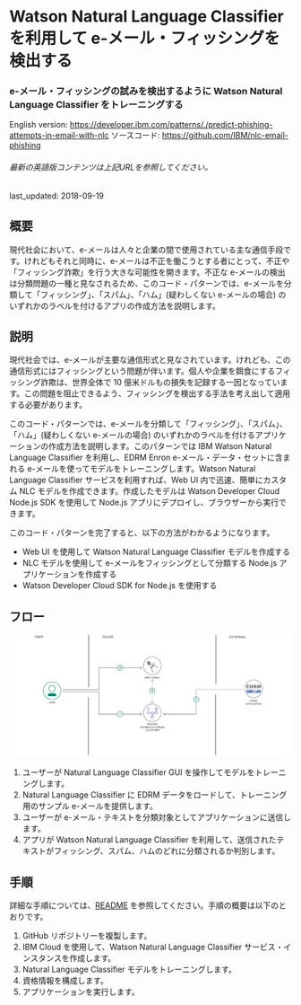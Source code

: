 # Watson Natural Language Classifier を利用して e-メール・フィッシングを検出する

### e-メール・フィッシングの試みを検出するように Watson Natural Language Classifier をトレーニングする

English version: https://developer.ibm.com/patterns/./predict-phishing-attempts-in-email-with-nlc
  ソースコード: https://github.com/IBM/nlc-email-phishing

###### 最新の英語版コンテンツは上記URLを参照してください。
last_updated: 2018-09-19

 
## 概要

現代社会において、e-メールは人々と企業の間で使用されている主な通信手段です。けれどもそれと同時に、e-メールは不正を働こうとする者にとって、不正や「フィッシング詐欺」を行う大きな可能性を開きます。不正な e-メールの検出は分類問題の一種と見なされるため、このコード・パターンでは、e-メールを分類して「フィッシング」、「スパム」、「ハム」(疑わしくない e-メールの場合) のいずれかのラベルを付けるアプリの作成方法を説明します。

## 説明

現代社会では、e-メールが主要な通信形式と見なされています。けれども、この通信形式にはフィッシングという問題が伴います。個人や企業を餌食にするフィッシング詐欺は、世界全体で 10 億米ドルもの損失を記録する一因となっています。この問題を阻止できるよう、フィッシングを検出する手法を考え出して適用する必要があります。

このコード・パターンでは、e-メールを分類して「フィッシング」、「スパム」、「ハム」(疑わしくない e-メールの場合) のいずれかのラベルを付けるアプリケーションの作成方法を説明します。このパターンでは IBM Watson Natural Language Classifier を利用し、EDRM Enron e-メール・データ・セットに含まれる e-メールを使ってモデルをトレーニングします。Watson Natural Language Classifier サービスを利用すれば、Web UI 内で迅速、簡単にカスタム NLC モデルを作成できます。作成したモデルは Watson Developer Cloud Node.js SDK を使用して Node.js アプリにデプロイし、ブラウザーから実行できます。

このコード・パターンを完了すると、以下の方法がわかるようになります。

* Web UI を使用して Watson Natural Language Classifier モデルを作成する
* NLC モデルを使用して e-メールをフィッシングとして分類する Node.js アプリケーションを作成する
* Watson Developer Cloud SDK for Node.js を使用する

## フロー

![フロー](./images/flow-predict-phishing-attempts.png)

1. ユーザーが Natural Language Classifier GUI を操作してモデルをトレーニングします。
1. Natural Language Classifier に EDRM データをロードして、トレーニング用のサンプル e-メールを提供します。
1. ユーザーが e-メール・テキストを分類対象としてアプリケーションに送信します。
1. アプリが Watson Natural Language Classifier を利用して、送信されたテキストがフィッシング、スパム、ハムのどれに分類されるか判別します。

## 手順

詳細な手順については、[README](https://github.com/IBM/nlc-email-phishing/blob/master/README.md) を参照してください。手順の概要は以下のとおりです。

1. GitHub リポジトリーを複製します。
1. IBM Cloud を使用して、Watson Natural Language Classifier サービス・インスタンスを作成します。
1. Natural Language Classifier モデルをトレーニングします。
1. 資格情報を構成します。
1. アプリケーションを実行します。

